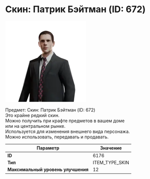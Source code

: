 # Скин: Патрик Бэйтман (ID: 672)

![Item Image](../img/6176.webp?raw=true)

Предмет: Скин: Патрик Бэйтман (ID: 672)<br>Это крайне редкий скин.<br>Можно получить при крафте предметов в вашем доме<br>или на центральном рынке.<br>Используется для изменения внешнего вида персонажа.<br>Можно использовать, передавать и продавать.


| Параметр | Значение |
|----------|----------|
| **ID** | 6176 |
| **Тип** | ITEM_TYPE_SKIN |
| **Максимальный уровень улучшения** | 12 |

